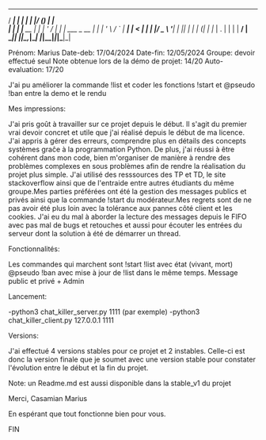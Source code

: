    _____ _           _     _  ___ _ _           
  / ____| |         | |   | |/ (_) | |          
 | |    | |__   __ _| |_  | ' / _| | | ___ _ __ 
 | |    | '_ \ / _` | __| |  < | | | |/ _ \ '__|
 | |____| | | | (_| | |_  | . \| | | |  __/ |   
  \_____|_| |_|\__,_|\__| |_|\_\_|_|_|\___|_|   
                                                


Prénom: Marius
Date-deb: 17/04/2024
Date-fin: 12/05/2024
Groupe: devoir effectué seul
Note obtenue lors de la démo de projet: 14/20
Auto-evaluation: 17/20

J'ai pu améliorer la commande !list et coder les fonctions !start et @pseudo !ban entre la demo et le rendu

Mes impressions:

J'ai pris goût à travailler sur ce projet depuis le début. Il s'agit du premier vrai devoir concret et utile que j'ai réalisé depuis le début de ma licence. J'ai appris à gérer des erreurs, comprendre plus en détails des concepts systèmes graĉe à la programmation Python.
De plus, j'ai réussi à être cohérent dans mon code, bien m'organiser de manière à rendre des problèmes complexes en sous problèmes afin de rendre la réalisation du projet plus simple.
J'ai utilisé des resssources des TP et TD, le site stackoverflow ainsi que de l'entraide entre autres étudiants du même groupe.Mes parties préférées ont été la gestion des messages publics et privés ainsi que la commande !start du modérateur.Mes regrets sont de ne pas avoir été plus loin avec la tolérance aux pannes  côté client et les cookies.
J'ai eu du mal à aborder la lecture des messages depuis le FIFO avec pas mal de bugs et retouches et aussi pour écouter les entrées du serveur dont la solution à été de démarrer un thread.

Fonctionnalités:

Les commandes qui marchent sont !start !list avec état (vivant, mort) @pseudo !ban avec mise à jour de !list dans le même temps. Message public et privé + Admin

Lancement:

-python3 chat_killer_server.py 1111 (par exemple)
-python3 chat_killer_client.py 127.0.0.1 1111

Versions:

J'ai effectué 4 versions stables pour ce projet et 2 instables.
Celle-ci est donc la version finale que je soumet avec une version stable pour constater l'évolution entre le début et la fin du projet.

Note: un Readme.md est aussi disponible dans la stable_v1 du projet


Merci,
Casamian Marius

En espérant que tout fonctionne bien pour vous.

FIN




